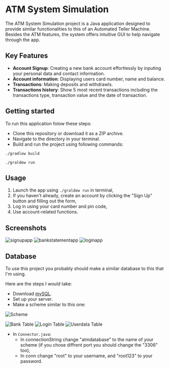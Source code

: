 # ATM System Simulation

The ATM System Simulation project is a Java application designed to provide similar functionalities to this of an Automated Teller Machine. Besides the ATM features, the system offers intuitive GUI to help navigate through the app.
  
## Key Features
* **Account Signup**: Creating a new bank account effortlessly by inputing your personal data and contact information.
* **Account information**: Displaying users card number, name and balance.
* **Transactions**: Making deposits and withdrawls.
* **Transactions history**: Show 5 most recent transactions including the transactions type, transaction value and the date of transaction.

## Getting started
To run this application folow these steps:
* Clone this repository or download it as a ZIP archive.
* Navigate to the directory in your terminal.
* Build and run the project using following commands:

```./gradlew build```

```./graldew run```
## Usage
1. Launch the app using ```./graldew run``` in terminal,
2. If you haven't already, create an account by clicking the "Sign Up" button and filling out the form,
3. Log in using your card number and pin code,
4. Use account-related functions.

## Screenshots
![signupapp](https://github.com/user-attachments/assets/99abb0b5-21a9-424e-a6ec-340d9f1a0f6e)
![bankstatementapp](https://github.com/user-attachments/assets/ad8cc148-b2d2-4741-b092-f6d387cc2792) ![loginapp](https://github.com/user-attachments/assets/32437981-24e3-4ba8-a02f-c19c561d0f0d)

## Database
To use this project you probably should make a similar database to this that I'm using.

Here are the steps I would take:
* Download [mySQL](https://dev.mysql.com/downloads/installer/).
* Set up your server.
* Make a scheme similar to this one:
  
![Scheme](https://github.com/user-attachments/assets/6bf0458c-6514-4e80-970c-f15fa261b1e7)

![Bank Table](https://github.com/user-attachments/assets/ec55bf62-c195-4c56-b4c9-3509d3dcbf3f)
![Login Table](https://github.com/user-attachments/assets/0bb37c49-c272-42cf-bc7c-a197d1680101)
![Userdata Table](https://github.com/user-attachments/assets/aa8c9ce7-17e4-40d4-af1c-4c4703e413f3)


* In ```Connector.java```:
  * In connectionString change "atmdatabase" to the name of your scheme (if you chose diffrent port you should change the "3306" too),
  * In conn change "root" to your username, and "root123" to your password.

